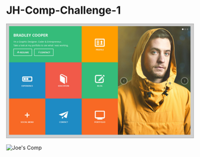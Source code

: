 # JH-Comp-Challenge-1


![Original Comp](assets/static-comp-challenge-1.jpg "Is this guy the actor?")



![Joe's Comp](assets/JH-comp-1 "Rob Bottman Rules!")
